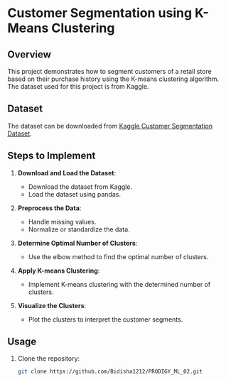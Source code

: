 # Customer Segmentation using K-Means Clustering

## Overview

This project demonstrates how to segment customers of a retail store based on their purchase history using the K-means clustering algorithm. The dataset used for this project is from Kaggle.

## Dataset

The dataset can be downloaded from [Kaggle Customer Segmentation Dataset](https://www.kaggle.com/datasets/vjchoudhary7/customer-segmentation-tutorial-in-python).

## Steps to Implement

1. **Download and Load the Dataset**:
   - Download the dataset from Kaggle.
   - Load the dataset using pandas.

2. **Preprocess the Data**:
   - Handle missing values.
   - Normalize or standardize the data.

3. **Determine Optimal Number of Clusters**:
   - Use the elbow method to find the optimal number of clusters.

4. **Apply K-means Clustering**:
   - Implement K-means clustering with the determined number of clusters.

5. **Visualize the Clusters**:
   - Plot the clusters to interpret the customer segments.

## Usage

1. Clone the repository:
   ```bash
   git clone https://github.com/Bidisha1212/PRODIGY_ML_02.git

